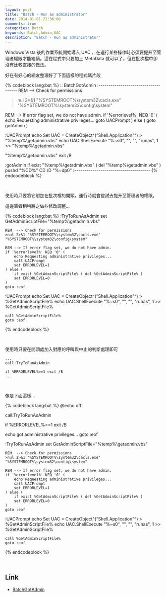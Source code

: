 ```yaml
---
layout: post
title: "Batch - Run as administrator"
date: 2014-01-01 22:36:00
comments: true
categories: Batch
keywords: Batch,Admin,UAC
description: "Batch - Run as administrator"
---
```


Windows Vista 後的作業系統開始導入 UAC ，在運行某些操作時必須要提升至管理者權限才能繼續。這在程式中只要加上 MetaData 就可以了，但在批次檔中卻沒有比較直接的做法。

<!-- More -->

好在有好心的網友整理好了下面這樣的程式碼片段

{% codeblock lang:bat %}
:: BatchGotAdmin
:-------------------------------------
REM --> Check for permissions
>nul 2>&1 "%SYSTEMROOT%\system32\cacls.exe" "%SYSTEMROOT%\system32\config\system"

REM --> If error flag set, we do not have admin.
if '%errorlevel%' NEQ '0' (
echo Requesting administrative privileges...
goto UACPrompt
) else ( goto gotAdmin )

:UACPrompt
echo Set UAC = CreateObject^("Shell.Application"^) > "%temp%\getadmin.vbs"
echo UAC.ShellExecute "%~s0", "", "", "runas", 1 >> "%temp%\getadmin.vbs"

"%temp%\getadmin.vbs"
exit /B

:gotAdmin
if exist "%temp%\getadmin.vbs" ( del "%temp%\getadmin.vbs" )
pushd "%CD%"
CD /D "%~dp0"
:--------------------------------------
{% endcodeblock %}

<br/>

使用時只要將它附加在批次檔的開頭，運行時就會嘗試去提升至管理者的權限。  

這邊筆者稍稍將之做些修改調整...  

{% codeblock lang:bat %}
:TryToRunAsAdmin
    set GetAdminScriptFile="%temp%\getadmin.vbs"

    REM  --> Check for permissions
    >nul 2>&1 "%SYSTEMROOT%\system32\cacls.exe" "%SYSTEMROOT%\system32\config\system"

    REM --> If error flag set, we do not have admin.
    if '%errorlevel%' NEQ '0' (
        echo Requesting administrative privileges...
        call:UACPrompt
        set ERRORLEVEL=1
    ) else ( 
        if exist %GetAdminScriptFile% ( del %GetAdminScriptFile% )
        set ERRORLEVEL=0
    )
    goto :eof


:UACPrompt
    echo Set UAC = CreateObject^("Shell.Application"^) > %GetAdminScriptFile%
    echo UAC.ShellExecute "%~s0", "", "", "runas", 1 >> %GetAdminScriptFile%

    call %GetAdminScriptFile%
    goto :eof
{% endcodeblock %}

<br/>

使用時只要在開頭處加入對應的呼叫與中止的判斷處理即可  

    ...
    call:TryToRunAsAdmin

    if %ERRORLEVEL%==1 exit /B
    ...
    
<br/>

像是下面這樣...  

{% codeblock lang:bat %}
@echo off

call:TryToRunAsAdmin

if %ERRORLEVEL%==1 exit /B
    
echo got administrative privileges...
goto :eof

:TryToRunAsAdmin
    set GetAdminScriptFile="%temp%\getadmin.vbs"

    REM  --> Check for permissions
    >nul 2>&1 "%SYSTEMROOT%\system32\cacls.exe" "%SYSTEMROOT%\system32\config\system"

    REM --> If error flag set, we do not have admin.
    if '%errorlevel%' NEQ '0' (
        echo Requesting administrative privileges...
        call:UACPrompt
        set ERRORLEVEL=1
    ) else ( 
        if exist %GetAdminScriptFile% ( del %GetAdminScriptFile% )
        set ERRORLEVEL=0
    )
    goto :eof


:UACPrompt
    echo Set UAC = CreateObject^("Shell.Application"^) > %GetAdminScriptFile%
    echo UAC.ShellExecute "%~s0", "", "", "runas", 1 >> %GetAdminScriptFile%

    call %GetAdminScriptFile%
    goto :eof
{% endcodeblock %}

<br/>

Link
----
* [BatchGotAdmin](https://sites.google.com/site/eneerge/scripts/batchgotadmin)
